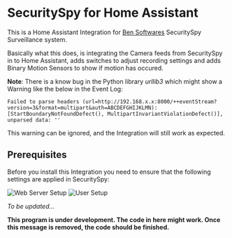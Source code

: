 # SecuritySpy for Home Assistant

This is a Home Assistant Integration for [Ben Softwares](https://www.bensoftware.com) SecuritySpy Surveillance system.

Basically what this does, is integrating the Camera feeds from SecuritySpy in to Home Assistant, adds switches to adjust recording settings and adds Binary Motion Sensors to show if motion has occured.

**Note**: There is a know bug in the Python library *urllib3* which might show a Warning like the below in the Event Log:

`Failed to parse headers (url=http://192.168.x.x:8000/++eventStream?version=3&format=multipart&auth=ABCDEFGHIJKLMN): [StartBoundaryNotFoundDefect(), MultipartInvariantViolationDefect()], unparsed data: ''`

This warning can be ignored, and the Integration will still work as expected.

## Prerequisites

Before you install this Integration you need to ensure that the following settings are applied in SecuritySpy:

![Web Server Setup](https://github.com/briis/securityspy/blob/master/support_files/secspy_webserver.png) ![User Setup](https://github.com/briis/securityspy/blob/master/support_files/secspy_users.png) 

*To be updated...*

**This program is under development. The code in here might work. Once this message is removed, the code should be finished.**
